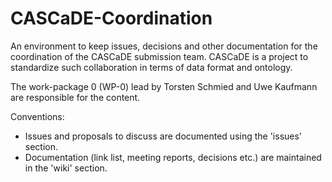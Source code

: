 # CASCaDE-Coordination
An environment to keep issues, decisions and other documentation for the coordination of the CASCaDE submission team.
CASCaDE is a project to standardize such collaboration in terms of data format and ontology.

The work-package 0 (WP-0) lead by Torsten Schmied and Uwe Kaufmann are responsible for the content.

Conventions:
- Issues and proposals to discuss are documented using the 'issues' section.
- Documentation (link list, meeting reports, decisions etc.) are maintained in the 'wiki' section.
